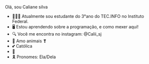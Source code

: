 Olá, sou Caliane silva

- 👩🏽‍🦱 Atualmente sou estudante do 3°ano do TEC.INFO no Instituto Federal.
- 🖥 Estou aprendendo sobre a programação, e como mexer aqui!
- 🔍 Você me encontra no instagram: @Calii_sj
- 🐾 Amo animais ❣
- 💕 Católica
- 💍
- 🎗 Pronomes: Ela/Dela
